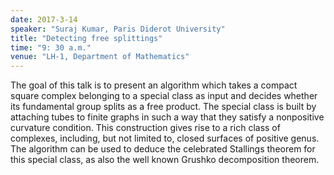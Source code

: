 ```yaml
---
date: 2017-3-14
speaker: "Suraj Kumar, Paris Diderot University"
title: "Detecting free splittings"
time: "9: 30 a.m." 
venue: "LH-1, Department of Mathematics"
---
```

The goal of this talk is to present an algorithm which takes a compact square complex belonging to a special class as input and decides whether its fundamental group splits as a free product. The special class is built by attaching tubes to finite graphs in such a way that they satisfy a nonpositive curvature condition. This construction gives rise to a rich class of complexes, including, but not limited to, closed surfaces of positive genus. The algorithm can be used to deduce the celebrated Stallings theorem for this special class, as also the well known Grushko decomposition theorem.
